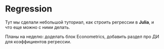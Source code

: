 # Regression

Тут мы сделали небольшой туториал, как строить регрессии в **Julia**, и что еще можно с ними делать.

Планы на неделю: доделать блок Econometrics, добавить раздел про ДИ для коэффициентов регрессии.

